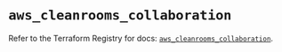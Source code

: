 # `aws_cleanrooms_collaboration`

Refer to the Terraform Registry for docs: [`aws_cleanrooms_collaboration`](https://registry.terraform.io/providers/hashicorp/aws/5.32.1/docs/resources/cleanrooms_collaboration).
